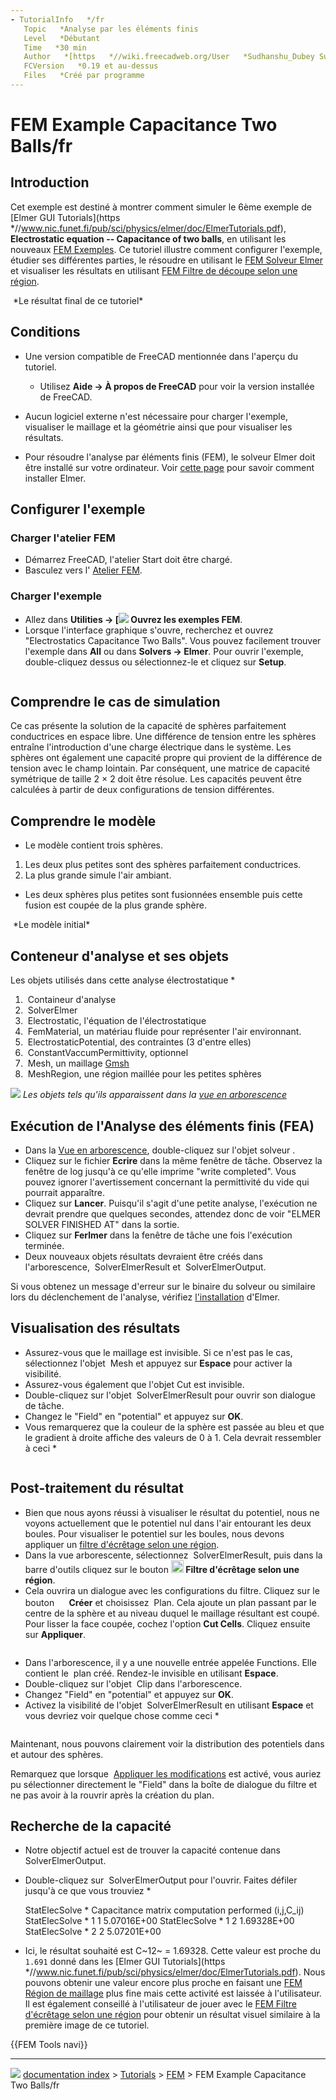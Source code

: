 ```yaml
---
- TutorialInfo   */fr
   Topic   *Analyse par les éléments finis
   Level   *Débutant
   Time   *30 min
   Author   *[https   *//wiki.freecadweb.org/User   *Sudhanshu_Dubey Sudhanshu Dubey]
   FCVersion   *0.19 et au-dessus
   Files   *Créé par programme
---
```


# FEM Example Capacitance Two Balls/fr





## Introduction

Cet exemple est destiné à montrer comment simuler le 6ème exemple de [Elmer GUI Tutorials](https   *//www.nic.funet.fi/pub/sci/physics/elmer/doc/ElmerTutorials.pdf), **Electrostatic equation -- Capacitance of two balls**, en utilisant les nouveaux [FEM Exemples](FEM_Examples/fr.md). Ce tutoriel illustre comment configurer l\'exemple, étudier ses différentes parties, le résoudre en utilisant le [FEM Solveur Elmer](FEM_SolverElmer/fr.md) et visualiser les résultats en utilisant [FEM Filtre de découpe selon une région](FEM_PostFilterClipRegion/fr.md).

<img alt="" src=images/Two_balls_result_2.png  style="width   *1000px;"> 
*Le résultat final de ce tutoriel*

## Conditions

-   Une version compatible de FreeCAD mentionnée dans l\'aperçu du tutoriel.

       *   Utilisez **Aide → À propos de FreeCAD** pour voir la version installée de FreeCAD.
-   Aucun logiciel externe n\'est nécessaire pour charger l\'exemple, visualiser le maillage et la géométrie ainsi que pour visualiser les résultats.
-   Pour résoudre l\'analyse par éléments finis (FEM), le solveur Elmer doit être installé sur votre ordinateur. Voir [cette page](FEM_SolverElmer/fr#Installation.md) pour savoir comment installer Elmer.

## Configurer l\'exemple 

### Charger l\'atelier FEM 

-   Démarrez FreeCAD, l\'atelier Start doit être chargé.
-   Basculez vers l\'<img alt="" src=images/Workbench_FEM.svg  style="width   *24px;"> [Atelier FEM](FEM_Workbench/fr.md).

### Charger l\'exemple 

-   Allez dans **Utilities → [<img src=images/FEM_Examples.svg style="width   *24px"> Ouvrez les exemples FEM**.
-   Lorsque l\'interface graphique s\'ouvre, recherchez et ouvrez \"Electrostatics Capacitance Two Balls\". Vous pouvez facilement trouver l\'exemple dans **All** ou dans **Solvers → Elmer**. Pour ouvrir l\'exemple, double-cliquez dessus ou sélectionnez-le et cliquez sur **Setup**.

<img alt="" src=images/Two_balls_selection.png  style="width   *300px;">

## Comprendre le cas de simulation 

Ce cas présente la solution de la capacité de sphères parfaitement conductrices en espace libre. Une différence de tension entre les sphères entraîne l\'introduction d\'une charge électrique dans le système. Les sphères ont également une capacité propre qui provient de la différence de tension avec le champ lointain. Par conséquent, une matrice de capacité symétrique de taille 2 × 2 doit être résolue. Les capacités peuvent être calculées à partir de deux configurations de tension différentes.

## Comprendre le modèle 

-   Le modèle contient trois sphères.

1.  Les deux plus petites sont des sphères parfaitement conductrices.
2.  La plus grande simule l\'air ambiant.

-   Les deux sphères plus petites sont fusionnées ensemble puis cette fusion est coupée de la plus grande sphère.

<img alt="" src=images/Two_balls_model_full.png  style="width   *1000px;"> 
*Le modèle initial*

## Conteneur d\'analyse et ses objets 

Les objets utilisés dans cette analyse électrostatique    *

1.  <img alt="" src=images/FEM_Analysis.svg  style="width   *24px;"> Containeur d\'analyse
2.  <img alt="" src=images/FEM_SolverElmer.svg  style="width   *24px;"> SolverElmer
3.  <img alt="" src=images/FEM_EquationElectrostatic.svg  style="width   *24px;"> Electrostatic, l\'équation de l\'électrostatique
4.  <img alt="" src=images/FEM_MaterialFluid.svg  style="width   *24px;"> FemMaterial, un matériau fluide pour représenter l\'air environnant.
5.  <img alt="" src=images/FEM_ConstraintElectrostaticPotential.svg  style="width   *24px;"> ElectrostaticPotential, des contraintes (3 d\'entre elles)
6.  <img alt="" src=images/Fem-thermomechanical-analysis.svg  style="width   *24px;"> ConstantVaccumPermittivity, optionnel
7.  <img alt="" src=images/FEM_MeshGmshFromShape.svg  style="width   *24px;"> Mesh, un maillage [Gmsh](FEM_MeshGmshFromShape/fr.md)
8.  <img alt="" src=images/FEM_MeshRegion.svg  style="width   *24px;"> MeshRegion, une région maillée pour les petites sphères

![](images/Two_balls_analysis.png ) 
*Les objets tels qu'ils apparaissent dans la [vue en arborescence](Tree_view/fr.md)*

## Exécution de l\'Analyse des éléments finis (FEA) 

-   Dans la [Vue en arborescence](Tree_view/fr.md), double-cliquez sur l\'objet solveur <img alt="" src=images/FEM_SolverElmer.svg  style="width   *24px;">.
-   Cliquez sur le fichier **Ecrire** dans la même fenêtre de tâche. Observez la fenêtre de log jusqu\'à ce qu\'elle imprime \"write completed\". Vous pouvez ignorer l\'avertissement concernant la permittivité du vide qui pourrait apparaître.
-   Cliquez sur **Lancer**. Puisqu\'il s\'agit d\'une petite analyse, l\'exécution ne devrait prendre que quelques secondes, attendez donc de voir \"ELMER SOLVER FINISHED AT\" dans la sortie.
-   Cliquez sur **Ferlmer** dans la fenêtre de tâche une fois l\'exécution terminée.
-   Deux nouveaux objets résultats devraient être créés dans l\'arborescence, <img alt="" src=images/FEM_PostPipelineFromResult.svg  style="width   *24px;"> SolverElmerResult et <img alt="" src=images/TextDocument.svg  style="width   *24px;"> SolverElmerOutput.

Si vous obtenez un message d\'erreur sur le binaire du solveur ou similaire lors du déclenchement de l\'analyse, vérifiez [l\'installation](FEM_SolverElmer/fr#Installation.md) d\'Elmer.

## Visualisation des résultats 

-   Assurez-vous que le maillage est invisible. Si ce n\'est pas le cas, sélectionnez l\'objet <img alt="" src=images/FEM_MeshGmshFromShape.svg  style="width   *24px;"> Mesh et appuyez sur **Espace** pour activer la visibilité.
-   Assurez-vous également que l\'objet Cut est invisible.
-   Double-cliquez sur l\'objet <img alt="" src=images/FEM_PostPipelineFromResult.svg  style="width   *24px;"> SolverElmerResult pour ouvrir son dialogue de tâche.
-   Changez le \"Field\" en \"potential\" et appuyez sur **OK**.
-   Vous remarquerez que la couleur de la sphère est passée au bleu et que le gradient à droite affiche des valeurs de 0 à 1. Cela devrait ressembler à ceci    *

<img alt="" src=images/Two_balls_potential.png  style="width   *1000px;">

## Post-traitement du résultat 

-   Bien que nous ayons réussi à visualiser le résultat du potentiel, nous ne voyons actuellement que le potentiel nul dans l\'air entourant les deux boules. Pour visualiser le potentiel sur les boules, nous devons appliquer un [filtre d\'écrêtage selon une région](FEM_PostFilterClipRegion/fr.md).
-   Dans la vue arborescente, sélectionnez <img alt="" src=images/FEM_PostPipelineFromResult.svg  style="width   *24px;"> SolverElmerResult, puis dans la barre d\'outils cliquez sur le bouton **<img src="images/FEM_PostFilterClipRegion.svg" width=20px> Filtre d'écrêtage selon une région**.
-   Cela ouvrira un dialogue avec les configurations du filtre. Cliquez sur le bouton **<img src="images/list-add.svg" width=16px> Créer** et choisissez <img alt="" src=images/Fem-post-geo-plane.svg  style="width   *24px;"> Plan. Cela ajoute un plan passant par le centre de la sphère et au niveau duquel le maillage résultant est coupé. Pour lisser la face coupée, cochez l\'option **Cut Cells**. Cliquez ensuite sur **Appliquer**.

<img alt="" src=images/Two_balls_postcreate.png  style="width   *300px;">

-   Dans l\'arborescence, il y a une nouvelle entrée appelée Functions. Elle contient le <img alt="" src=images/Fem-post-geo-plane.svg  style="width   *24px;"> plan créé. Rendez-le invisible en utilisant **Espace**.
-   Double-cliquez sur l\'objet <img alt="" src=images/FEM_PostFilterClipRegion.svg  style="width   *24px;"> Clip dans l\'arborescence.
-   Changez \"Field\" en \"potential\" et appuyez sur **OK**.
-   Activez la visibilité de l\'objet <img alt="" src=images/FEM_PostPipelineFromResult.svg  style="width   *24px;"> SolverElmerResult en utilisant **Espace** et vous devriez voir quelque chose comme ceci    *

<img alt="" src=images/Two_balls_result.png  style="width   *1000px;">

Maintenant, nous pouvons clairement voir la distribution des potentiels dans et autour des sphères.

Remarquez que lorsque <img alt="" src=images/FEM_PostApplyChanges.svg  style="width   *24px;"> [Appliquer les modifications](FEM_PostApplyChanges/fr.md) est activé, vous auriez pu sélectionner directement le \"Field\" dans la boîte de dialogue du filtre et ne pas avoir à la rouvrir après la création du plan.

## Recherche de la capacité 

-   Notre objectif actuel est de trouver la capacité contenue dans <img alt="" src=images/TextDocument.svg  style="width   *24px;"> SolverElmerOutput.
-   Double-cliquez sur <img alt="" src=images/TextDocument.svg  style="width   *24px;"> SolverElmerOutput pour l\'ouvrir. Faites défiler jusqu\'à ce que vous trouviez   *




    StatElecSolve   * Capacitance matrix computation performed (i,j,C_ij)
    StatElecSolve   *   1  1    5.07016E+00
    StatElecSolve   *   1  2    1.69328E+00
    StatElecSolve   *   2  2    5.07201E+00

-   Ici, le résultat souhaité est C~12~ = 1.69328. Cette valeur est proche du `1.691` donné dans les [Elmer GUI Tutorials](https   *//www.nic.funet.fi/pub/sci/physics/elmer/doc/ElmerTutorials.pdf). Nous pouvons obtenir une valeur encore plus proche en faisant une [FEM Région de maillage](FEM_MeshRegion/fr.md) plus fine mais cette activité est laissée à l\'utilisateur. Il est également conseillé à l\'utilisateur de jouer avec le [FEM Filtre d\'écrêtage selon une région](FEM_PostFilterClipRegion/fr.md) pour obtenir un résultat visuel similaire à la première image de ce tutoriel.


 {{FEM Tools navi}}



---
![](images/Right_arrow.png) [documentation index](../README.md) > [Tutorials](Category_Tutorials.md) > [FEM](Category_FEM.md) > FEM Example Capacitance Two Balls/fr

